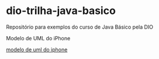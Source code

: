 # dio-trilha-java-basico
Repositório para exemplos do curso de Java Básico pela DIO

Modelo de UML do iPhone

[modelo de uml do iphone](./modeling-an-iphone)
